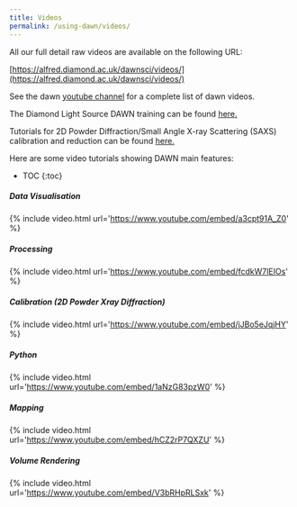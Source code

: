 ```yaml
---
title: Videos
permalink: /using-dawn/videos/
---
```


All our full detail raw videos are available on the following URL:

[https://alfred.diamond.ac.uk/dawnsci/videos/](https://alfred.diamond.ac.uk/dawnsci/videos/)

See the dawn [youtube channel](http://www.youtube.com/user/DAWNScience) for a complete list of dawn videos.

The Diamond Light Source DAWN training can be found [here.](https://confluence.diamond.ac.uk/display/DT/DAWN+Training+Home)

Tutorials for 2D Powder Diffraction/Small Angle X-ray Scattering (SAXS) calibration and reduction can be found [here.](https://confluence.diamond.ac.uk/display/DT/2D+Powder+Calibration+and+Reduction+Tutorial)

Here are some video tutorials showing DAWN main features:


- TOC
{:toc}

##### Data Visualisation
{% include video.html url='https://www.youtube.com/embed/a3cpt91A_Z0' %}

##### Processing
{% include video.html url='https://www.youtube.com/embed/fcdkW7lEIOs' %}

##### Calibration (2D Powder Xray Diffraction)
{% include video.html url='https://www.youtube.com/embed/jJBo5eJqjHY' %}

##### Python 
{% include video.html url='https://www.youtube.com/embed/1aNzG83pzW0' %}

##### Mapping
{% include video.html url='https://www.youtube.com/embed/hCZ2rP7QXZU' %}

##### Volume Rendering
{% include video.html url='https://www.youtube.com/embed/V3bRHpRLSxk' %}

